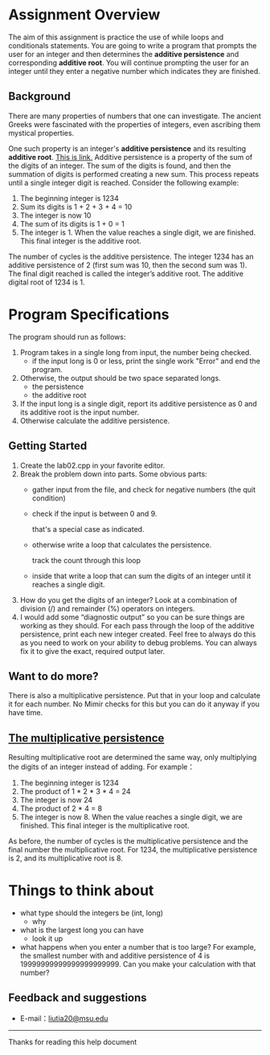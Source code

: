 # Assignment Overview

The aim of this assignment is practice the use of while loops and conditionals statements. You are going to write a program that prompts the user for an integer and then determines the **additive persistence** and corresponding **additive root**. You will continue prompting the user for an integer until they enter a negative number which indicates they are finished.

## Background

There are many properties of numbers that one can investigate. The ancient Greeks were fascinated with the properties of integers, even ascribing them mystical properties.

One such property is an integer's **additive persistence** and its resulting **additive root**. [This is link.](http://mathworld.wolfram.com/AdditivePersistence.html) Additive persistence is a property of the sum of the digits of an integer. The sum of the digits is found, and then the summation of digits is performed creating a new sum. This process repeats until a single integer digit is reached. Consider the following example:

1. The beginning integer is 1234
2. Sum its digits is 1 + 2 + 3 + 4 = 10
3. The integer is now 10
4. The sum of its digits is 1 + 0 = 1
5. The integer is 1. When the value reaches a single digit, we are finished. This final integer is the additive root.

The number of cycles is the additive persistence. The integer 1234 has an additive persistence of 2 (first sum was 10, then the second sum was 1). The final digit reached is called the integer’s additive root. The additive digital root of 1234 is 1.

# Program Specifications

The program should run as follows:

1. Program takes in a single long from input, the number being checked.
   - if the input long is 0 or less, print the single work "Error" and end the program.
2. Otherwise, the output should be two space separated longs.
   - the persistence
   - the additive root
3. If the input long is a single digit, report its additive persistence as 0 and its additive root is the input number.
4. Otherwise calculate the additive persistence.

## Getting Started

1. Create the lab02.cpp in your favorite editor.
2. Break the problem down into parts. Some obvious parts:
   - gather input from the file, and check for negative numbers (the quit condition)
   - check if the input is between 0 and 9.
   
     that's a special case as indicated.
     
   - otherwise write a loop that calculates the persistence.
     
     track the count through this loop
     
   - inside that write a loop that can sum the digits of an integer until it reaches a single digit.
3. How do you get the digits of an integer? Look at a combination of division (/) and remainder (%) operators on integers.
4. I would add some “diagnostic output” so you can be sure things are working as they should. For each pass through the loop of the additive persistence, print each new integer created. Feel free to always do this as you need to work on your ability to debug problems. You can always fix it to give the exact, required output later.

## Want to do more?

There is also a multiplicative persistence. Put that in your loop and calculate it for each number. No Mimir checks for this but you can do it anyway if you have time.

## [The multiplicative persistence](http://mathworld.wolfram.com/MultiplicativePersistence.html)

Resulting multiplicative root are determined the same way, only multiplying the digits of an integer instead of adding. For example：

1. The beginning integer is 1234
2. The product of 1 * 2 * 3 * 4 = 24
3. The integer is now 24
4. The product of 2 * 4 = 8
5. The integer is now 8. When the value reaches a single digit, we are finished. This final integer is the multiplicative root.

As before, the number of cycles is the multiplicative persistence and the final number the multiplicative root. For 1234, the multiplicative persistence is 2, and its multiplicative root is 8.

# Things to think about

- what type should the integers be (int, long)
   - why
- what is the largest long you can have
   - look it up
- what happens when you enter a number that is too large? For example, the smallest number with and additive persistence of 4 is 19999999999999999999999. Can you make your calculation with that number?

## Feedback and suggestions
- E-mail：<liutia20@msu.edu>

---------
Thanks for reading this help document

